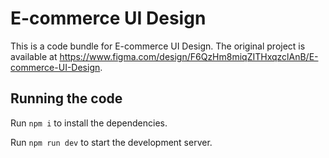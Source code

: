 
  # E-commerce UI Design

  This is a code bundle for E-commerce UI Design. The original project is available at https://www.figma.com/design/F6QzHm8miqZITHxqzclAnB/E-commerce-UI-Design.

  ## Running the code

  Run `npm i` to install the dependencies.

  Run `npm run dev` to start the development server.
  